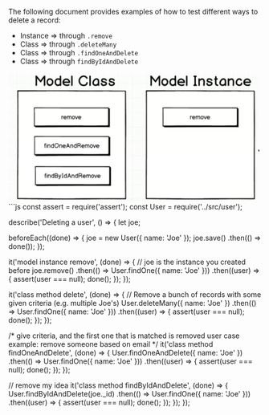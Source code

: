 The following document provides examples of how to test different ways to delete  a record:
- Instance => through `.remove`
- Class => through `.deleteMany` 
- Class => through `.findOneAndDelete`
- Class => through `findByIdAndDelete`

<img src="../images/testing-delete-record.png" width="500">
```js
const assert = require('assert');
const User = require('../src/user');

describe('Deleting a user', () => {
  let joe;

  beforeEach((done) => {
    joe = new User({ name: 'Joe' });
    joe.save()
      .then(() => done());
  });

  it('model instance remove', (done) => {
    // joe is the instance you created before
    joe.remove()
      .then(() => User.findOne({ name: 'Joe' }))
      .then((user) => {
        assert(user === null);
        done();
      });
  });

  it('class method delete', (done) => {
    // Remove a bunch of records with some given criteria (e.g. multiple Joe's)
    User.deleteMany({ name: 'Joe' })
      .then(() => User.findOne({ name: 'Joe' }))
      .then((user) => {
        assert(user === null);
        done();
      });
  });

  /*
    give criteria, and the first one that is matched is removed
    user case example: remove someone based on email
  */
  it('class method findOneAndDelete', (done) => {
    User.findOneAndDelete({ name: 'Joe' })
      .then(() => User.findOne({ name: 'Joe' }))
      .then((user) => {
        assert(user === null);
        done();
      });
  });

  // remove my idea
  it('class method findByIdAndDelete', (done) => {
    User.findByIdAndDelete(joe._id)
      .then(() => User.findOne({ name: 'Joe' }))
      .then((user) => {
        assert(user === null);
        done();
      });
  });
});
```
